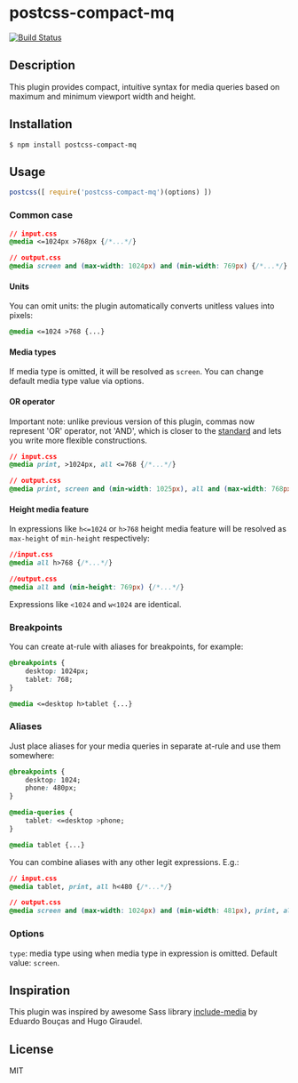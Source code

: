 # postcss-compact-mq
[![Build Status](https://travis-ci.org/rominmx/postcss-compact-mq.svg?branch=master)](https://travis-ci.org/rominmx/postcss-compact-mq)
## Description
This plugin provides compact, intuitive syntax for media queries based on maximum and minimum viewport width and height.

## Installation
```ssh
$ npm install postcss-compact-mq
```

## Usage
```javascript
postcss([ require('postcss-compact-mq')(options) ])
```
### Common case
```css
// input.css
@media <=1024px >768px {/*...*/}
```

```css
// output.css
@media screen and (max-width: 1024px) and (min-width: 769px) {/*...*/}
```
#### Units
You can omit units: the plugin automatically converts unitless values into pixels:
```css
@media <=1024 >768 {...}
```

#### Media types
If media type is omitted, it will be resolved as `screen`. You can change default media type value via options.

#### OR operator
Important note: unlike previous version of this plugin, commas now represent 'OR' operator, not 'AND', which is closer to the [standard](https://www.w3.org/TR/css3-mediaqueries/) and lets you write more flexible constructions.
```css
// input.css
@media print, >1024px, all <=768 {/*...*/}
```

```css
// output.css
@media print, screen and (min-width: 1025px), all and (max-width: 768px) {/*...*/}
```

#### Height media feature
In expressions like `h<=1024` or `h>768` height media feature will be resolved as `max-height` of `min-height` respectively:
```css
//input.css
@media all h>768 {/*...*/}
```

```css
//output.css
@media all and (min-height: 769px) {/*...*/}
```

Expressions like `<1024` and `w<1024` are identical.

### Breakpoints
You can create at-rule with aliases for breakpoints, for example:

```css
@breakpoints {
	desktop: 1024px;
	tablet: 768;
}
```

```css
@media <=desktop h>tablet {...}
```

### Aliases
Just place aliases for your media queries in separate at-rule and use them somewhere:
```css
@breakpoints {
	desktop: 1024;
	phone: 480px;
}

@media-queries {
	tablet: <=desktop >phone;
}
```

```css
@media tablet {...}
```

You can combine aliases with any other legit expressions. E.g.:
```css
// input.css
@media tablet, print, all h<480 {/*...*/}
```

```css
// output.css
@media screen and (max-width: 1024px) and (min-width: 481px), print, all and (max-height: 479px) {/*...*/}
```

### Options
`type`: media type using when media type in expression is omitted. Default value: `screen`.

## Inspiration
This plugin was inspired by awesome Sass library [include-media](http://include-media.com) by Eduardo Bouças and Hugo Giraudel.

## License
MIT